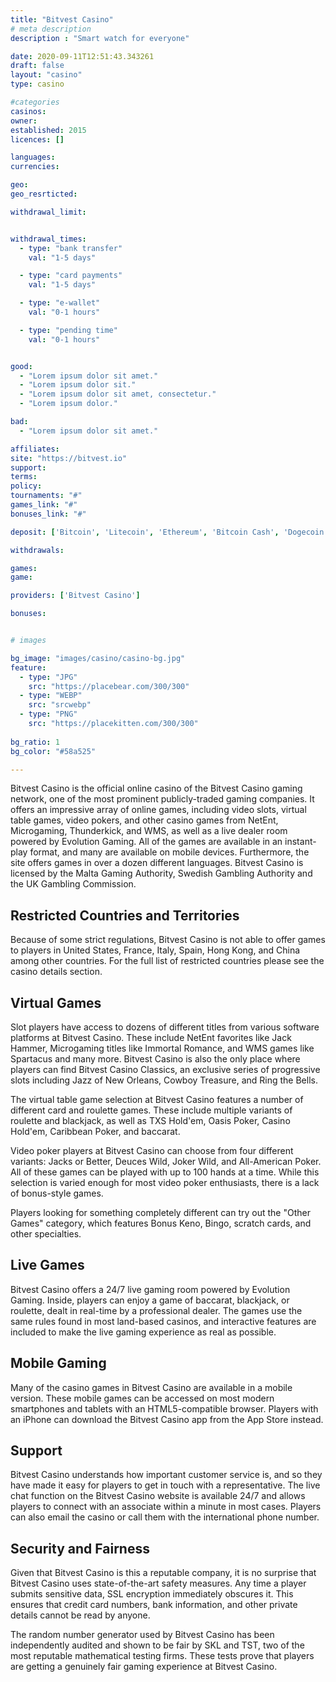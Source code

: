 ```yaml
---
title: "Bitvest Casino"
# meta description
description : "Smart watch for everyone"

date: 2020-09-11T12:51:43.343261
draft: false
layout: "casino" 
type: casino

#categories
casinos: 
owner: 
established: 2015
licences: []

languages: 
currencies: 

geo: 
geo_resrticted: 

withdrawal_limit:


withdrawal_times:
  - type: "bank transfer"
    val: "1-5 days"

  - type: "card payments"
    val: "1-5 days"

  - type: "e-wallet"
    val: "0-1 hours"

  - type: "pending time"
    val: "0-1 hours"


good:
  - "Lorem ipsum dolor sit amet."
  - "Lorem ipsum dolor sit."
  - "Lorem ipsum dolor sit amet, consectetur."
  - "Lorem ipsum dolor."

bad:
  - "Lorem ipsum dolor sit amet."

affiliates: 
site: "https://bitvest.io"
support: 
terms:
policy:
tournaments: "#"
games_link: "#"
bonuses_link: "#"

deposit: ['Bitcoin', 'Litecoin', 'Ethereum', 'Bitcoin Cash', 'Dogecoin']

withdrawals: 

games: 
game:

providers: ['Bitvest Casino']

bonuses:


# images

bg_image: "images/casino/casino-bg.jpg"  
feature:
  - type: "JPG" 
    src: "https://placebear.com/300/300"
  - type: "WEBP"
    src: "srcwebp"
  - type: "PNG"
    src: "https://placekitten.com/300/300"  
 
bg_ratio: 1 
bg_color: "#58a525"  

---
```


Bitvest Casino is the official online casino of the Bitvest Casino gaming network, one of the most prominent publicly-traded gaming companies. It offers an impressive array of online games, including video slots, virtual table games, video pokers, and other casino games from NetEnt, Microgaming, Thunderkick, and WMS, as well as a live dealer room powered by Evolution Gaming. All of the games are available in an instant-play format, and many are available on mobile devices. Furthermore, the site offers games in over a dozen different languages. Bitvest Casino is licensed by the Malta Gaming Authority, Swedish Gambling Authority and the UK Gambling Commission.

## Restricted Countries and Territories
Because of some strict regulations, Bitvest Casino is not able to offer games to players in United States, France, Italy, Spain, Hong Kong, and China among other countries. For the full list of restricted countries please see the casino details section.

## Virtual Games
Slot players have access to dozens of different titles from various software platforms at Bitvest Casino. These include NetEnt favorites like Jack Hammer, Microgaming titles like Immortal Romance, and WMS games like Spartacus and many more. Bitvest Casino is also the only place where players can find Bitvest Casino Classics, an exclusive series of progressive slots including Jazz of New Orleans, Cowboy Treasure, and Ring the Bells.

The virtual table game selection at Bitvest Casino features a number of different card and roulette games. These include multiple variants of roulette and blackjack, as well as TXS Hold'em, Oasis Poker, Casino Hold'em, Caribbean Poker, and baccarat.

Video poker players at Bitvest Casino can choose from four different variants: Jacks or Better, Deuces Wild, Joker Wild, and All-American Poker. All of these games can be played with up to 100 hands at a time. While this selection is varied enough for most video poker enthusiasts, there is a lack of bonus-style games.

Players looking for something completely different can try out the "Other Games" category, which features Bonus Keno, Bingo, scratch cards, and other specialties.

## Live Games
Bitvest Casino offers a 24/7 live gaming room powered by Evolution Gaming. Inside, players can enjoy a game of baccarat, blackjack, or roulette, dealt in real-time by a professional dealer. The games use the same rules found in most land-based casinos, and interactive features are included to make the live gaming experience as real as possible.

## Mobile Gaming
Many of the casino games in Bitvest Casino are available in a mobile version. These mobile games can be accessed on most modern smartphones and tablets with an HTML5-compatible browser. Players with an iPhone can download the Bitvest Casino app from the App Store instead.

## Support
Bitvest Casino understands how important customer service is, and so they have made it easy for players to get in touch with a representative. The live chat function on the Bitvest Casino website is available 24/7 and allows players to connect with an associate within a minute in most cases. Players can also email the casino or call them with the international phone number.

## Security and Fairness
Given that Bitvest Casino is this a reputable company, it is no surprise that Bitvest Casino uses state-of-the-art safety measures. Any time a player submits sensitive data, SSL encryption immediately obscures it. This ensures that credit card numbers, bank information, and other private details cannot be read by anyone.

The random number generator used by Bitvest Casino has been independently audited and shown to be fair by SKL and TST, two of the most reputable mathematical testing firms. These tests prove that players are getting a genuinely fair gaming experience at Bitvest Casino.